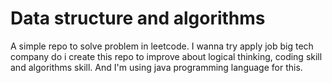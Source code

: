 # Data structure and algorithms

A simple repo to solve problem in leetcode. I wanna try apply job big tech company do i create this repo to improve 
about logical thinking, coding skill and algorithms skill. And I'm using java programming language for this.


